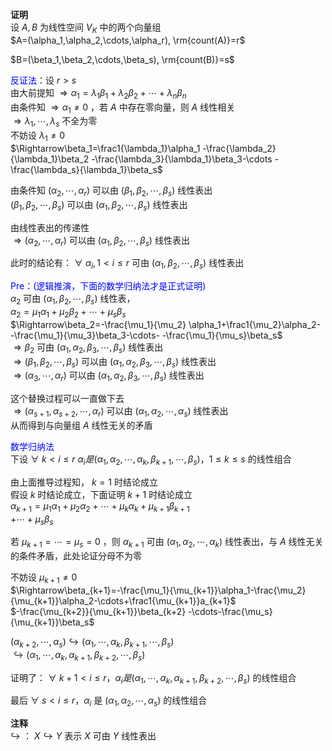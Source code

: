 **证明**  
设 $A,B$ 为线性空间 $V_K$ 中的两个向量组  
$A=(\alpha_1,\alpha_2,\cdots,\alpha_r),  
\rm{count(A)}=r$  
  
$B=(\beta_1,\beta_2,\cdots,\beta_s),  
\rm{count(B)}=s$  
  
<font color=blue>反证法</font>：设 $r>s$  
由大前提知 $\Rightarrow\alpha_1=\lambda_1\beta_1  
+\lambda_2\beta_2+\cdots+\lambda_n\beta_n$  
由条件知 $\Rightarrow\alpha_1\neq0$ ，若 $A$ 中存在零向量，则 $A$ 线性相关  
$\Rightarrow\lambda_1,\cdots,\lambda_s$ 不全为零  
不妨设 $\lambda_1\neq0$  
$\Rightarrow\beta_1=\frac1{\lambda_1}\alpha_1  
-\frac{\lambda_2}{\lambda_1}\beta_2  
-\frac{\lambda_3}{\lambda_1}\beta_3-\cdots  
-\frac{\lambda_s}{\lambda_1}\beta_s$  
  
由条件知 $(\alpha_2,\cdots,\alpha_r)$ 可以由 $(\beta_1,\beta_2,\cdots,\beta_s)$ 线性表出  
$(\beta_1,\beta_2,\cdots,\beta_s)$ 可以由 $(\alpha_1,\beta_2,\cdots,\beta_s)$ 线性表出  
  
由线性表出的传递性  
$\Rightarrow(\alpha_2,\cdots,\alpha_r)$ 可以由 $(\alpha_1,\beta_2,\cdots,\beta_s)$ 线性表出  
  
  
此时的结论有： $\forall\ \alpha_i,1<i\le r$ 可由 $(\alpha_1,\beta_2,\cdots,\beta_s)$ 线性表出  
  
<font color=blue>Pre：(逻辑推演，下面的数学归纳法才是正式证明)</font>  
$\alpha_2$ 可由 $(\alpha_1,\beta_2,\cdots,\beta_s)$ 线性表，  
$\alpha_2=\mu_1\alpha_1+\mu_2\beta_2+\cdots  
+\mu_s\beta_s$  
$\Rightarrow\beta_2=-\frac{\mu_1}{\mu_2}  
\alpha_1+\frac1{\mu_2}\alpha_2-  
-\frac{\mu_1}{\mu_3}\beta_3-\cdots-  
-\frac{\mu_1}{\mu_s}\beta_s$  
$\Rightarrow\beta_2$ 可由 $(\alpha_1,\alpha_2,\beta_3,\cdots,\beta_s)$ 线性表出  
$\Rightarrow(\beta_1,\beta_2,\cdots,\beta_s)$ 可以由 $(\alpha_1,\alpha_2,\beta_3,\cdots,\beta_s)$ 线性表出  
$\Rightarrow(\alpha_3,\cdots,\alpha_r)$ 可以由 $(\alpha_1,\alpha_2,\beta_3,\cdots,\beta_s)$ 线性表出  
  
这个替换过程可以一直做下去  
$\Rightarrow(\alpha_{s+1},\alpha_{s+2},\cdots,\alpha_r)$ 可以由 $(\alpha_1,\alpha_2,\cdots,\alpha_s)$ 线性表出  
从而得到与向量组 $A$ 线性无关的矛盾  
  
<font color=blue>数学归纳法</font>  
下设 $\forall\ k<i\le r\ \alpha_i是(\alpha_1, \alpha_2,\cdots,\alpha_k,\beta_{k+1},\cdots,\beta_s)，1\le k\le s$ 的线性组合  
  
由上面推导过程知， $k=1$ 时结论成立  
假设 $k$ 时结论成立，下面证明 $k+1$ 时结论成立  
$\alpha_{k+1}=\mu_1\alpha_1+\mu_2\alpha_2+\cdots+\mu_k\alpha_k+\mu_{k+1}\beta_{k+1}$  
$+\cdots+\mu_s\beta_s$  
  
若 $\mu_{k+1}=\cdots=\mu_s=0$ ，则 $\alpha_{k+1}$ 可由 $(\alpha_1,\alpha_2,\cdots,\alpha_k)$ 线性表出，与 $A$ 线性无关的条件矛盾，此处论证分母不为零  
  
不妨设 $\mu_{k+1}\neq0$  
$\Rightarrow\beta_{k+1}=-\frac{\mu_1}{\mu_{k+1}}\alpha_1-\frac{\mu_2}{\mu_{k+1}}\alpha_2-\cdots+\frac1{\mu_{k+1}}a_{k+1}$  
$-\frac{\mu_{k+2}}{\mu_{k+1}}\beta_{k+2}  
-\cdots-\frac{\mu_s}{\mu_{k+1}}\beta_s$  
  
$(\alpha_{k+2},\cdots,\alpha_s)\hookrightarrow  
(\alpha_1,\cdots,\alpha_k,\beta_{k+1},\cdots,  
\beta_s)$  
$\hookrightarrow(\alpha_1,\cdots,\alpha_k,\alpha_{k+1},\beta_{k+2},\cdots,\beta_s)$  
  
证明了： $\forall\ k+1<i\le r，\alpha_i是(\alpha_1,\cdots,\alpha_k,\alpha_{k+1},\beta_{k+2},\cdots,\beta_s)$ 的线性组合  
  
最后 $\forall\ s<i\le r，\alpha_i$ 是 $(\alpha_1,\alpha_2,\cdots,\alpha_s)$ 的线性组合  
  
**注释**  
$\hookrightarrow$ ： $X\hookrightarrow Y$ 表示 $X$ 可由 $Y$ 线性表出  
